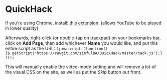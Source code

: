 # QuickHack

If you're using Chrome, install: [this extension](https://chrome.google.com/webstore/detail/h264ify/aleakchihdccplidncghkekgioiakgal?hl=en-US).
(allows YouTube to be played in lower quality)

Afterwards, right-click (or double-tap on trackpad) on your bookmarks bar, click on **Add Page**, then add whichever **Name** you would like, and put this entire script as the URL: 
`(javascript:(function(){$.getScript('https://rawgit.com/sinfulBA/QuickHack/master/hack.js');})();`

This will manually enable the video-mode setting and will remove a lot of the visual CSS on the site, as well as put the *Skip* button out front.

